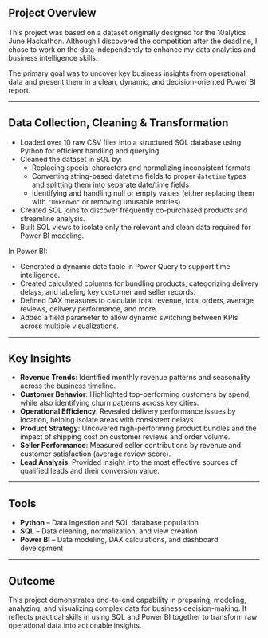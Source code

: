 ## Project Overview

This project was based on a dataset originally designed for the 10alytics June Hackathon. Although I discovered the competition after the deadline, I chose to work on the data independently to enhance my data analytics and business intelligence skills.

The primary goal was to uncover key business insights from operational data and present them in a clean, dynamic, and decision-oriented Power BI report.

---

## Data Collection, Cleaning & Transformation

- Loaded over 10 raw CSV files into a structured SQL database using Python for efficient handling and querying.
- Cleaned the dataset in SQL by:
  - Replacing special characters and normalizing inconsistent formats
  - Converting string-based datetime fields to proper `datetime` types and splitting them into separate date/time fields
  - Identifying and handling null or empty values (either replacing them with `"Unknown"` or removing unusable entries)
- Created SQL joins to discover frequently co-purchased products and streamline analysis.
- Built SQL views to isolate only the relevant and clean data required for Power BI modeling.

In Power BI:
- Generated a dynamic date table in Power Query to support time intelligence.
- Created calculated columns for bundling products, categorizing delivery delays, and labeling key customer and seller records.
- Defined DAX measures to calculate total revenue, total orders, average reviews, delivery performance, and more.
- Added a field parameter to allow dynamic switching between KPIs across multiple visualizations.

---

## Key Insights

- **Revenue Trends**: Identified monthly revenue patterns and seasonality across the business timeline.
- **Customer Behavior**: Highlighted top-performing customers by spend, while also identifying churn patterns across key cities.
- **Operational Efficiency**: Revealed delivery performance issues by location, helping isolate areas with consistent delays.
- **Product Strategy**: Uncovered high-performing product bundles and the impact of shipping cost on customer reviews and order volume.
- **Seller Performance**: Measured seller contributions by revenue and customer satisfaction (average review score).
- **Lead Analysis**: Provided insight into the most effective sources of qualified leads and their conversion value.

---

## Tools

- **Python** – Data ingestion and SQL database population  
- **SQL** – Data cleaning, normalization, and view creation  
- **Power BI** – Data modeling, DAX calculations, and dashboard development

---

## Outcome

This project demonstrates end-to-end capability in preparing, modeling, analyzing, and visualizing complex data for business decision-making. It reflects practical skills in using SQL and Power BI together to transform raw operational data into actionable insights.
